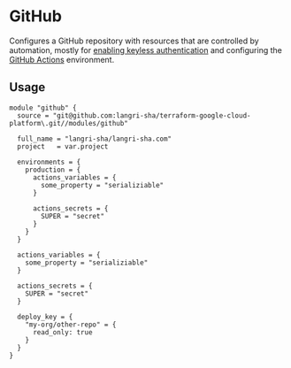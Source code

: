 # GitHub

Configures a GitHub repository with resources that are controlled by automation,
mostly for [enabling keyless authentication] and configuring the [GitHub Actions]
environment.

## Usage

```hcl
module "github" {
  source = "git@github.com:langri-sha/terraform-google-cloud-platform\.git//modules/github"

  full_name = "langri-sha/langri-sha.com"
  project   = var.project

  environments = {
    production = {
      actions_variables = {
        some_property = "serializiable"
      }

      actions_secrets = {
        SUPER = "secret"
      }
    }
  }

  actions_variables = {
    some_property = "serializiable"
  }

  actions_secrets = {
    SUPER = "secret"
  }

  deploy_key = {
    "my-org/other-repo" = {
      read_only: true
    }
  }
}
```

[enabling keyless authentication]: https://cloud.google.com/blog/products/identity-security/enabling-keyless-authentication-from-github-actions
[github actions]: https://github.com/features/actions
